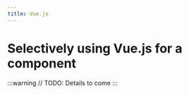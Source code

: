 ```yaml
---
title: Vue.js
---
```


# Selectively using Vue.js for a component

:::warning
// TODO: Details to come
:::
